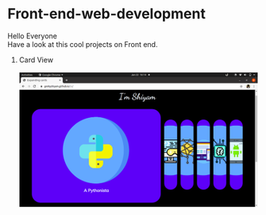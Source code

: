 # Front-end-web-development <br>
Hello Everyone<br>
Have a look at this cool projects on Front end.<br>
1. Card View <br><br>
![alt text](https://github.com/geekyshiyam/Front-end-web-development/blob/main/Card%20View.png?raw=true)
